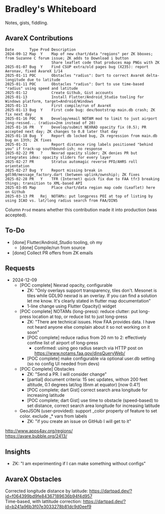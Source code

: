 # Bradley's Whiteboard
Notes, gists, fiddling.

## AvareX Contributions
```
Date       Type Prod Description
2024-09-12 Map  Y    Map of new chart/data "regions" per ZK bboxes; from Suzanne C forum issue; ZK adds to Download i button
                     Share leaflet code that produces map PNGs with ZK
2025-01-07 Bug  Y    Find CSUP extra/old pages bug (X235): report Aeronav, fixed AvareX 1/14
2025-01-11 POC       Obstacles "radius": Dart to correct AvareX delta-longitude due to latitude
2025-01-11 POC       Obstacles "radius": Dart to use time-based "radius" using speed and latitude
2025-01-12           Create Github, Gist accounts
2025-01-13           Install Flutter/Android_Studio tooling for Windows platform, target=Android/Windows
2025-01-13           First compile/run of AvareX
2025-01-13 Bug  Y    First code bug: dev/bootstrap main.db crash; ZK fix next day
2025-01-16 POC  N    Develop/email NOTAM mod to limit to just airport long-ressed... (radius=2nm instead of 20)
2025-01-16 PR   Y    Develop/submit NEXRAD opacity fix (0.5); PR accepted next day; ZK changes to 0.8 later that day
2025-01-18 Bug  Y    Report db locked bug, Zk regression from main.db bug on 13th; ZK fixes
2025-01-31           Report distance ring labels positioned "behind you" if track-up southbound-ish; no response
2025-02-22 PR   ?    Nexrad opacity slider; ZK denies PR but integrates idea: opacity sliders for every layer
2025-02-27 PR        Stratux automagic reverse PFD/AHRS roll orientation
2025-02-27 Bug  Y    Report missing break in gdl90/message_factory.dart (between uplink/ownship); ZK fixes
2025-02-28 PR   Y    TFR (Internet) quick fix due to FAA tfr3 breaking things; transition to XML-based API
2025-03-05 Map       Place chart/data region map code (Leaflet) here on Github
2025-03-13 PR   Rej  NOTAMs: put longpress POI at top of listing by using ICAO vs. lat/long radius search from FAA/DINS
```
Column `Prod` means whether this contribution made it into production (was accepted).
  
## To-Do
* [done] Flutter/Android_Studio tooling, oh my
    * [done] Compile/run from source
* [done] Collect PR offers from ZK emails

## Requests
* 2024-12-09
   * [POC complete] Nexrad opacity, configurable
      * ZK: "Only overlays support transparency, tiles don't. Mesonet is tiles while GDL90 nexrad is an overlay. If you can find a solution let me know. It's clearly stated in flutter map documentation"
      * 1-line change using Flutter Opacity() widget
   * [POC complete] NOTAMs (long-press): reduce clutter: put long-press location at top, or reduce list to just long-press
      * ZK: "There are technical issues. How FAA provides data. I have not heard anyone else complain about it so not working on it soon"
      * [POC complete] reduce radius from 20 nm to 2: effectively confine list of airport of long-press
         * confirmed: using geo radius search via HTTP post on https://www.notams.faa.gov/dinsQueryWeb/
      * [POC complete] make configurable via optional user.db setting (so no config UI needed from devs)
   * [POC Complete] Obstacles
      * ZK: "Send a PR. I will consider change"
      * [partial] document criteria: 15 sec updates, withon 200 feet altitude, 0.1 degrees lat/log (6nm at equator) [now 0.4?]
      * [POC complete; dart Gist] correct search area longitude for increasing latitude
      * [POC complete; dart Gist] use time to obstacle (speed-based) to set distance, correct search area longitude for increasing latitude
   * GeoJSON (user-provided): support _color property of feature to set color. exclude _* vars from labels
      * ZK: "if you create an issue on GitHub I will get to it"

http://www.apps4av.org/regions/  
https://avare.bubble.org/2413/  

## Insights
* ZK: "I am experimenting if I can make something without configs"

## AvareX Obstacles
Corrected longitude distance by latitude: https://dartpad.dev/?id=f064399bd9fe84367189636b94f4d957  
Time-based, with lattitude correction:    https://dartpad.dev/?id=b241a96b3f07e3033278b81dc9d0eef9
